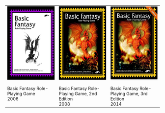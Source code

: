 <table><tr>
<td valign="top" width="25%"><img src="https://raw.githubusercontent.com/weatherspud/osr-collectors-list/master/bfrpg/bfrpg_01.jpeg" height="240"><br/><br/>Basic Fantasy Role-Playing Game<br/>2006</td>
<td valign="top" width="25%"><img src="https://raw.githubusercontent.com/weatherspud/osr-collectors-list/master/bfrpg/bfrpg_02.jpeg" height="240"><br/><br/>Basic Fantasy Role-Playing Game, 2nd Edition<br/>2008</td>
<td valign="top" width="25%"><img src="https://raw.githubusercontent.com/weatherspud/osr-collectors-list/master/bfrpg/bfrpg_03.jpeg" height="240"><br/><br/>Basic Fantasy Role-Playing Game, 3rd Edition<br/>2014</td>
</tr></table>
